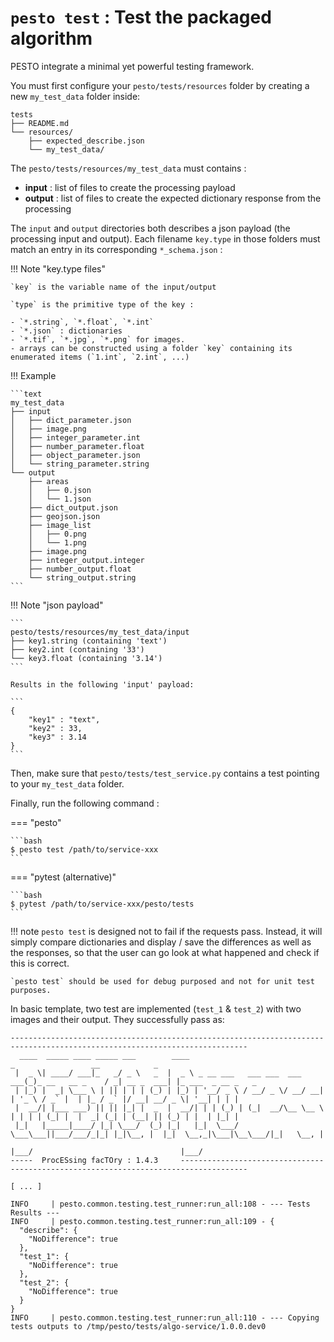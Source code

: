 # `pesto test` : Test the packaged algorithm

PESTO integrate a minimal yet powerful testing framework.

You must first configure your `pesto/tests/resources` folder by creating a new `my_test_data` folder inside:

```
tests
├── README.md
└── resources/
    ├── expected_describe.json
    └── my_test_data/
```

The `pesto/tests/resources/my_test_data` must contains :

- **input** : list of files to create the processing payload
- **output** : list of files to create the expected dictionary response from the processing

The `input` and `output` directories both describes a json payload (the processing input and output).
Each filename `key.type` in those folders must match an entry in its corresponding `*_schema.json` :

!!! Note "key.type files"

    `key` is the variable name of the input/output

    `type` is the primitive type of the key :

    - `*.string`, `*.float`, `*.int`
    - `*.json` : dictionaries
    - `*.tif`, `*.jpg`, `*.png` for images.
    - arrays can be constructed using a folder `key` containing its enumerated items (`1.int`, `2.int`, ...)


!!! Example

    ```text
    my_test_data
    ├── input
    │   ├── dict_parameter.json
    │   ├── image.png
    │   ├── integer_parameter.int
    │   ├── number_parameter.float
    │   ├── object_parameter.json
    │   └── string_parameter.string
    └── output
        ├── areas
        │   ├── 0.json
        │   └── 1.json
        ├── dict_output.json
        ├── geojson.json
        ├── image_list
        │   ├── 0.png
        │   └── 1.png
        ├── image.png
        ├── integer_output.integer
        ├── number_output.float
        └── string_output.string
    ```


!!! Note "json payload"

    ```
    pesto/tests/resources/my_test_data/input
    ├── key1.string (containing 'text')
    ├── key2.int (containing '33')
    └── key3.float (containing '3.14')
    ```

    Results in the following 'input' payload:

    ```
    {
        "key1" : "text",
        "key2" : 33,
        "key3" : 3.14
    }
    ```


Then, make sure that `pesto/tests/test_service.py` contains a test pointing to your `my_test_data` folder.

Finally, run the following command :

=== "pesto"

    ```bash
    $ pesto test /path/to/service-xxx
    ```

=== "pytest  (alternative)"

    ```bash
    $ pytest /path/to/service-xxx/pesto/tests
    ```

!!! note
    `pesto test` is designed not to fail if the requests pass. Instead, it will simply compare dictionaries and display / 
     save the differences as well as the responses, so that the user can go look at what happened and check if this is correct.
     
    `pesto test` should be used for debug purposed and not for unit test purposes.

In basic template, two test are implemented (`test_1` & `test_2`) with two images and their output. They successfully pass as:

```text
---------------------------------------------------------------------------------------------------------------------------
  ____  _____ ____ _____ ___        ____                              _                 __            _
 |  _ \| ____/ ___|_   _/ _ \   _  |  _ \ _ __ ___   ___ ___  ___ ___(_)_ __   __ _    / _| __ _  ___| |_ ___  _ __ _   _
 | |_) |  _| \___ \ | || | | | (_) | |_) | '__/ _ \ / __/ _ \/ __/ __| | '_ \ / _` |  | |_ / _` |/ __| __/ _ \| '__| | | |
 |  __/| |___ ___) || || |_| |  _  |  __/| | | (_) | (_|  __/\__ \__ \ | | | | (_| |  |  _| (_| | (__| || (_) | |  | |_| |
 |_|   |_____|____/ |_| \___/  (_) |_|   |_|  \___/ \___\___||___/___/_|_| |_|\__, |  |_|  \__,_|\___|\__\___/|_|   \__, |
                                                                              |___/                                 |___/
-----  ProcESsing facTOry : 1.4.3     -------------------------------------------------------------------------------------

[ ... ]

INFO     | pesto.common.testing.test_runner:run_all:108 - --- Tests Results ---
INFO     | pesto.common.testing.test_runner:run_all:109 - {
  "describe": {
    "NoDifference": true
  },
  "test_1": {
    "NoDifference": true
  },
  "test_2": {
    "NoDifference": true
  }
}
INFO     | pesto.common.testing.test_runner:run_all:110 - --- Copying tests outputs to /tmp/pesto/tests/algo-service/1.0.0.dev0
```
